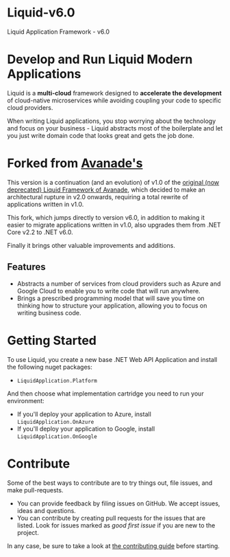 # Liquid-v6.0
Liquid Application Framework - v6.0

# Develop and Run Liquid Modern Applications
Liquid is a **multi-cloud** framework designed to **accelerate the development** of cloud-native microservices while avoiding coupling your code to specific cloud providers. 

When writing Liquid applications, you stop worrying about the technology and focus on your business - Liquid abstracts most of the boilerplate and let you just write domain code that looks great and gets the job done.

# Forked from [Avanade's](https://github.com/ava-innersource/Liquid-Application-Framework-1.0-deprecated)
This version is a continuation (and an evolution) of v1.0 of the [original (now deprecated) Liquid Framework of Avanade](https://github.com/ava-innersource/Liquid-Application-Framework-1.0-deprecated), which decided to make an architectural rupture in v2.0 onwards, requiring a total rewrite of applications written in v1.0.

This fork, which jumps directly to version v6.0, in addition to making it easier to migrate applications written in v1.0, also upgrades them from .NET Core v2.2 to .NET v6.0.

Finally it brings other valuable improvements and additions.

## Features

- Abstracts a number of services from cloud providers such as Azure and Google Cloud to enable you to write code that will run anywhere.
- Brings a prescribed programming model that will save you time on thinking how to structure your application, allowing you to focus on writing business code.

# Getting Started

To use Liquid, you create a new base .NET Web API Application and install the following nuget packages:

- `LiquidApplication.Platform`

And then choose what implementation cartridge you need to run your environment:

- If you'll deploy your application to Azure, install `LiquidApplication.OnAzure`
- If you'll deploy your application to Google, install `LiquidApplication.OnGoogle`

# Contribute
Some of the best ways to contribute are to try things out, file issues, and make pull-requests.

- You can provide feedback by filing issues on GitHub. We accept issues, ideas and questions. 
- You can contribute by creating pull requests for the issues that are listed. Look for issues marked as _good first issue_ if you are new to the project.

In any case, be sure to take a look at [the contributing guide](CONTRIBUTING.md) before starting.